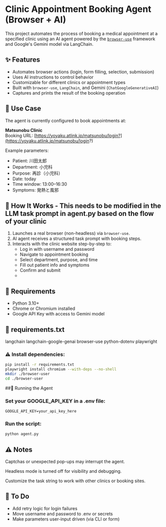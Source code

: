 # Clinic Appointment Booking Agent (Browser + AI)

This project automates the process of booking a medical appointment at a specified clinic using an AI agent powered by the [`browser-use`](https://github.com/browser-use/browser-use) framework and Google's Gemini model via LangChain.

## ✨ Features

- Automates browser actions (login, form filling, selection, submission)
- Uses AI instructions to control behavior
- Customizable for different clinics or appointment types
- Built with `browser-use`, `LangChain`, and Gemini (`ChatGoogleGenerativeAI`)
- Captures and prints the result of the booking operation

## 🏥 Use Case

The agent is currently configured to book appointments at:

**Matsunobu Clinic**  
Booking URL: [https://yoyaku.atlink.jp/matsunobu/login?](https://yoyaku.atlink.jp/matsunobu/login?)

Example parameters:
- Patient: 川田太郎
- Department: 小児科
- Purpose: 再診（小児科）
- Date: today
- Time window: 13:00–16:30
- Symptoms: 発熱と風邪

## 🔧 How It Works - This needs to be modified in the LLM task prompt in agent.py based on the flow of your clinic

1. Launches a real browser (non-headless) via `browser-use`.
2. AI agent receives a structured task prompt with booking steps.
3. Interacts with the clinic website step-by-step to:
   - Log in with username and password
   - Navigate to appointment booking
   - Select department, purpose, and time
   - Fill out patient info and symptoms
   - Confirm and submit
   - 

## 🧪 Requirements

- Python 3.10+
- Chrome or Chromium installed
- Google API Key with access to Gemini model
 
## 🧪 requirements.txt
langchain
langchain-google-genai
browser-use
python-dotenv
playwright


### ⚠️ Install dependencies:
```bash
pip install -r requirements.txt
playwright install chromium --with-deps --no-shell
mkdir ./browser-user
cd ./browser-user
```

##🚀 Running the Agent
### Set your GOOGLE_API_KEY in a .env file:
```.env
GOOGLE_API_KEY=your_api_key_here
```

### Run the script:
```bash
python agent.py
```

## ⚠️ Notes
Captchas or unexpected pop-ups may interrupt the agent.

Headless mode is turned off for visibility and debugging.

Customize the task string to work with other clinics or booking sites.

## 📌 To Do
- Add retry logic for login failures
- Move username and password to .env or secrets
- Make parameters user-input driven (via CLI or form)
